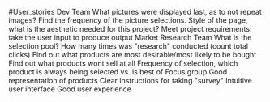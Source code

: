 #User_stories
Dev Team
  What pictures were displayed last, as to not repeat images?
  Find the frequency of the picture selections.
  Style of the page, what is the aesthetic needed for this project?
  Meet project requirements: take the user input to produce output
Market Research Team
  What is the selection pool? How many times was "research" conducted (count total clicks)
  Find out what products are most desirable/most likely to be bought
  Find out what products wont sell at all
  Frequency of selection, which product is always being selected vs. is best of
Focus group
  Good representation of products
  Clear instructions for taking "survey"
  Intuitive user interface
  Good user experience
